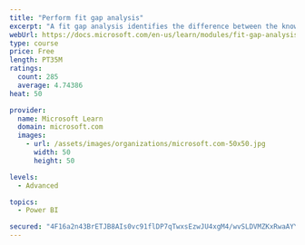 ```yaml
---
title: "Perform fit gap analysis"
excerpt: "A fit gap analysis identifies the difference between the known requirements and the proposed or current solution. This module covers performing a fit gap analysis."
webUrl: https://docs.microsoft.com/en-us/learn/modules/fit-gap-analysis/
type: course
price: Free
length: PT35M
ratings:
  count: 285
  average: 4.74386
heat: 50

provider:
  name: Microsoft Learn
  domain: microsoft.com
  images:
    - url: /assets/images/organizations/microsoft.com-50x50.jpg
      width: 50
      height: 50

levels:
  - Advanced

topics:
  - Power BI

secured: "4F16a2n43BrETJB8AIs0vc91flDP7qTwxsEzwJU4xgM4/wvSLDVMZKxRwaAYYr2obgrMulUKE6UHWpM59uAMvoZACthgEslhVCbdy4Nax3O7ecKQLHv/4+Xpoa5LiHRSURoJJ/Q1GQ75I6YjJMETGF8Eg8FnTfhpYf1q/RZo2RkHGA3x4pvIi0gMAyeV5OncnO2MkyLyUjEbwuVFB6prVV1yZpJmOnnKDKDiu6DJXlipNBJbAenlUvYOu3hMrc/g7St+59+jr+HXnv1SiU5KAqs3E7T6CF5mYE421OvVCDUiJhpGR+rzyCchxdNkwpjbCV25mtSqha+zhGGGWQzK0Br8BIpMUbwZv5b0go1d2zcbklJkW9XU3VThhqAaVh6idf1WeEqmK1fJCrHapwuZHw==;cu/zxBWKZ1VqK/DIWSoZxg=="
---
```


